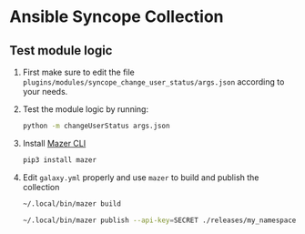 # Ansible Syncope Collection

## Test module logic

1. First make sure to edit the file `plugins/modules/syncope_change_user_status/args.json` 
according to your needs.

1. Test the module logic by running:
    ```sh
    python -m changeUserStatus args.json
    ```
 
1. Install [Mazer CLI](https://galaxy.ansible.com/docs/mazer/install.html#latest-stable-release)
    ```sh
    pip3 install mazer
    ```

1. Edit `galaxy.yml` properly and use `mazer` to build and publish the collection
    ```sh
    ~/.local/bin/mazer build
    
    ~/.local/bin/mazer publish --api-key=SECRET ./releases/my_namespace-syncope-1.0.0.tar.gz
    ```
